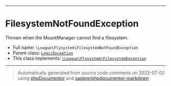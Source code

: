 ***

# FilesystemNotFoundException

Thrown when the MountManager cannot find a filesystem.



* Full name: `\League\Flysystem\FilesystemNotFoundException`
* Parent class: [`LogicException`](../../LogicException.md)
* This class implements:
[`\League\Flysystem\FilesystemException`](./FilesystemException.md)






***
> Automatically generated from source code comments on 2022-07-02 using [phpDocumentor](http://www.phpdoc.org/) and [saggre/phpdocumentor-markdown](https://github.com/Saggre/phpDocumentor-markdown)
